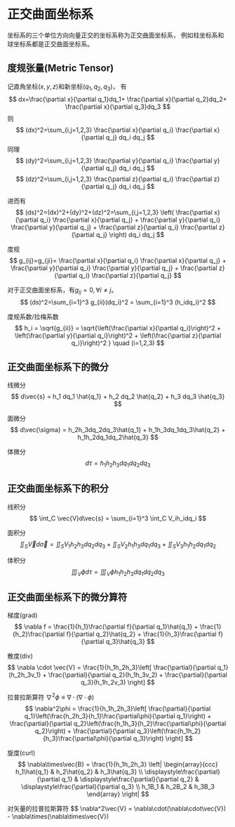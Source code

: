 # 正交曲面坐标系

坐标系的三个单位方向向量正交的坐标系称为正交曲面坐标系，
例如柱坐标系和球坐标系都是正交曲面坐标系。

## 度规张量(Metric Tensor)

记直角坐标$(x,y,z)$和新坐标$(q_1,q_2,q_3)$，
有
$$
dx=\frac{\partial x}{\partial q_1}dq_1+
\frac{\partial x}{\partial q_2}dq_2+
\frac{\partial x}{\partial q_3}dq_3
$$
则
$$
(dx)^2=\sum_{i,j=1,2,3} \frac{\partial x}{\partial q_i} \frac{\partial x}{\partial q_j} dq_i dq_j
$$
同理
$$
(dy)^2=\sum_{i,j=1,2,3} \frac{\partial y}{\partial q_i} \frac{\partial y}{\partial q_j} dq_i dq_j
$$
$$
(dz)^2=\sum_{i,j=1,2,3} \frac{\partial z}{\partial q_i} \frac{\partial z}{\partial q_j} dq_i dq_j
$$

进而有
$$
(ds)^2=(dx)^2+(dy)^2+(dz)^2=\sum_{i,j=1,2,3} \left( \frac{\partial x}{\partial q_i} \frac{\partial x}{\partial q_j} + \frac{\partial y}{\partial q_i} \frac{\partial y}{\partial q_j} + \frac{\partial z}{\partial q_i} \frac{\partial z}{\partial q_j} \right) dq_i dq_j
$$

度规
$$
g_{ij}=g_{ji}= \frac{\partial x}{\partial q_i} \frac{\partial x}{\partial q_j} + \frac{\partial y}{\partial q_i} \frac{\partial y}{\partial q_j} + \frac{\partial z}{\partial q_i} \frac{\partial z}{\partial q_j} 
$$

对于正交曲面坐标系，有$g_{ij}=0, \forall i\neq j$。
$$
(ds)^2=\sum_{i=1}^3 g_{ii}(dq_i)^2 = \sum_{i=1}^3 (h_idq_i)^2
$$

度规系数/拉梅系数
$$
h_i = \sqrt{g_{ii}} = \sqrt{\left(\frac{\partial x}{\partial q_i}\right)^2 + \left(\frac{\partial y}{\partial q_i}\right)^2 + \left(\frac{\partial z}{\partial q_i}\right)^2 } \quad (i=1,2,3)
$$

## 正交曲面坐标系下的微分

线微分
$$
d\vec{s} = h_1 dq_1 \hat{q_1} + h_2 dq_2 \hat{q_2} + h_3 dq_3 \hat{q_3}
$$

面微分
$$
d\vec{\sigma} = h_2h_3dq_2dq_3\hat{q_1} + h_1h_3dq_1dq_3\hat{q_2} + h_1h_2dq_1dq_2\hat{q_3}
$$

体微分
$$
d\tau=h_1h_2h_3dq_1dq_2dq_3
$$

## 正交曲面坐标系下的积分

线积分
$$
\int_C \vec{V}d\vec{s} = \sum_{i=1}^3 \int_C V_ih_idq_i
$$

面积分
$$
\iint_S \vec{V}d\vec{\sigma} = \iint_S V_1h_2h_3dq_2dq_3 +  \iint_S V_2h_1h_3dq_1dq_3 + \iint_S V_3h_1h_2dq_1dq_2
$$

体积分
$$
\iiint_V \phi d\tau = \iiint_V \phi h_1h_2h_3dq_1dq_2dq_3
$$

## 正交曲面坐标系下的微分算符

梯度(grad)
$$
\nabla f = \frac{1}{h_1}\frac{\partial f}{\partial q_1}\hat{q_1} + \frac{1}{h_2}\frac{\partial f}{\partial q_2}\hat{q_2} +  \frac{1}{h_3}\frac{\partial f}{\partial q_3}\hat{q_3}
$$

散度(div)
$$
\nabla \cdot \vec{V} = \frac{1}{h_1h_2h_3}\left[ \frac{\partial}{\partial q_1}(h_2h_3v_1) + \frac{\partial}{\partial q_2}(h_1h_3v_2) +  \frac{\partial}{\partial q_3}(h_1h_2v_3) \right]
$$

拉普拉斯算符 $\nabla^2\phi\equiv\nabla\cdot(\nabla\cdot\phi)$
$$
\nabla^2\phi = \frac{1}{h_1h_2h_3}\left[ \frac{\partial}{\partial q_1}\left(\frac{h_2h_3}{h_1}\frac{\partial\phi}{\partial q_1}\right) + \frac{\partial}{\partial q_2}\left(\frac{h_1h_3}{h_2}\frac{\partial\phi}{\partial q_2}\right) + \frac{\partial}{\partial q_3}\left(\frac{h_1h_2}{h_3}\frac{\partial\phi}{\partial q_3}\right) \right]
$$

旋度(curl)
$$
\nabla\times\vec{B} = \frac{1}{h_1h_2h_3} \left| 
    \begin{array}{ccc}
    h_1\hat{q_1} & h_2\hat{q_2} & h_3\hat{q_3} \\
    \displaystyle\frac{\partial}{\partial q_1} & \displaystyle\frac{\partial}{\partial q_2} & \displaystyle\frac{\partial}{\partial q_3} \\
    h_1B_1 & h_2B_2 & h_3B_3
    \end{array}
 \right|
$$

对矢量的拉普拉斯算符
$$
\nabla^2\vec{V} = \nabla\cdot(\nabla\cdot\vec{V}) - \nabla\times(\nabla\times\vec{V})

